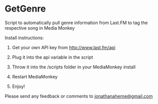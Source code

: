 GetGenre
========

Script to automatically pull genre information from Last.FM to tag the respective song in Media Monkey

Install instructions:

1) Get your own API key from http://www.last.fm/api

2) Plug it into the api variable in the script

3) Throw it into the /scripts folder in your MediaMonkey install

4) Restart MediaMonkey

5) Enjoy! 

Please send any feedback or comments to jonathanaherne@gmail.com
